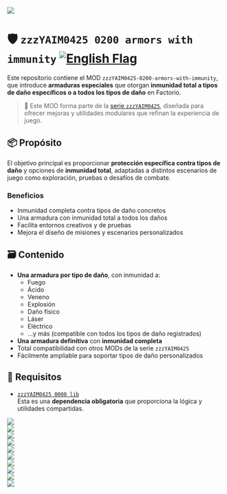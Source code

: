 ![](../thumbnail.png)

# 🛡️ `zzzYAIM0425 0200 armors with immunity` [![English Flag](https://flagcdn.com/20x15/gb.png)](../README.md)

Este repositorio contiene el MOD `zzzYAIM0425-0200-armors-with-immunity`, que introduce **armaduras especiales** que otorgan **inmunidad total a tipos de daño específicos o a todos los tipos de daño** en Factorio.

> 🧩 Este MOD forma parte de la [serie `zzzYAIM0425`](https://github.com/yaim0425), diseñada para ofrecer mejoras y utilidades modulares que refinan la experiencia de juego.

## 📦 Propósito

El objetivo principal es proporcionar **protección específica contra tipos de daño** y opciones de **inmunidad total**, adaptadas a distintos escenarios de juego como exploración, pruebas o desafíos de combate.

### Beneficios

- Inmunidad completa contra tipos de daño concretos  
- Una armadura con inmunidad total a todos los daños  
- Facilita entornos creativos y de pruebas  
- Mejora el diseño de misiones y escenarios personalizados  

## 🗃️ Contenido

- **Una armadura por tipo de daño**, con inmunidad a:
  - Fuego  
  - Ácido  
  - Veneno  
  - Explosión  
  - Daño físico  
  - Láser  
  - Eléctrico  
  - ...y más (compatible con todos los tipos de daño registrados)
- **Una armadura definitiva** con **inmunidad completa**  
- Total compatibilidad con otros MODs de la serie `zzzYAIM0425`  
- Fácilmente ampliable para soportar tipos de daño personalizados  

## 🧭 Requisitos

- [`zzzYAIM0425 0000 lib`](https://github.com/yaim0425/zzzYAIM0425-0000-lib)  
  Esta es una **dependencia obligatoria** que proporciona la lógica y utilidades compartidas.

![](./base/Screenshot%20(1).png)  
![](./base/Screenshot%20(2).png)  
![](./base/Screenshot%20(3).png)  
![](./base/Screenshot%20(4).png)  
![](./base/Screenshot%20(5).png)  
![](./base/Screenshot%20(6).png)  
![](./base/Screenshot%20(7).png)  
![](./base/Screenshot%20(8).png)  
![](./base/Screenshot%20(9).png)  
![](./base/Screenshot%20(10).png)
